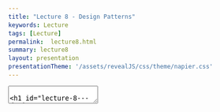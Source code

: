 ```yaml
---
title: "Lecture 8 - Design Patterns"
keywords: Lecture
tags: [Lecture]
permalink:  lecture8.html
summary: lecture8
layout: presentation
presentationTheme: '/assets/revealJS/css/theme/napier.css' 
---
```

<section data-markdown data-separator="^\n---\n$" data-separator-vertical="^\n--\n$">
<textarea data-template>

# Lecture 8 - Design Patterns
### SET09121 - Games Engineering

<br><br>
Thomas Methven
<br>
(Original material by Kevin Chalmers and Sam Serrels)

School of Computing. Edinburgh Napier University


---

# Recommended Reading

Game Programming Patterns - Robert Nystrom

![image](assets/images/game_patterns_book.jpg)



---

# Review of UML


---

# What is UML?

- UML stands for the Unified Modelling Language.
- UML allows us to model software from various viewpoints.
    - The structure of the software.
        - Class diagram.
    - The behaviour of the software.
        - Use case diagram.
        - Activity diagram.
        - State diagram.
    - The interaction within the software.
        - Sequence diagram.
- UML can be integrated into any software development process.
    - Analysis and requirements gathering.
    - System design.
- UML essentially provides a schematic of our software.

---

# When to Use UML

- There are five diagrams I find useful.
    - Use case diagrams -- overall requirements gathering.
    - Activity diagrams -- flow chart of behaviour.
    - Class diagrams -- main system design.
    - Sequence diagrams -- individual steps and interaction between components.
    - State diagrams -- model object or system state.
- **Use diagrams whenever possible!** 
 - Working out on paper how something works is **always** easier than banging your head off your code.
 - Trust me, we've all been there.


---

# What are Design Patterns?


---

# What are Design Patterns?

- A design pattern is a reusable solution to a commonly occurring problem when designing software.
- Reusable is the key here.
    - Engineering is about reusing existing solutions whenever possible.
    - Other engineering disciplines have reusable solutions to given problems.
- When we look at our software development problems from a high enough abstraction level we will see lots of areas of reuse.

![image](assets/images/software_development.png) <!-- .element width="45%"  -->
 

---

# Reading UML for Patterns

- The important factor we are going to cover is our ability to recognise and implement patterns from UML.
- We're not expecting you to find patterns online, try to determine if they are useful, and then try and integrate them.

![image](assets/images/patterns.png) <!-- .element width="100%"  -->


---

# Useful Design Patterns for Games


---

# Types of Patterns

- Design patterns can be divided into a number of categories based on the type of problem they try and solve.
 - **Creational** patterns
    - Used for, or dictate, object creation mechanisms.
 - **Structural** patterns,
    - Allow control of the relationships between objects.
 - **Behavioural** patterns,
    - Used to control common communication patterns between objects.
- We have already used a pattern from each of these categories.


---

# Singleton


---

# Singleton Pattern 
![image](assets/images/singleton.png) <!-- .element width="80%"  -->


---

# Singleton Pattern

- The Singleton pattern lets us ensure that only one instance of a given class ever exists.
- The pattern is good when we want to control and coordinate particular operations in our system.
    - E.g. A game only has one GameController for tracking gamestate and flow.
    - Our game engine wants to ensure control over game entities at particular stages.
- Singletons are good for providing a centralised approach to access a particular part of the system.
    - Almost like providing a global attribute.
- There are numerous approaches to ensure Singleton behaviour.


---

# Composite Pattern 

![image](assets/images/composite.png) <!-- .element width="80%"  -->


---

# Composite Pattern

- The Composite pattern allows us to treat objects and compositions of objects in a uniform manner.
- We tell our game to update, it tells the entity manager to update, which tells the entities to update, etc.
- A pure compositional pattern has components and compositions of components that look the same.
    - In Object-Oriented Software Development you could add buttons to panels, and panels to other panels or windows. The window just treats the panel as any other component.
- We take a less pure approach but we are still composing groups of objects with uniform interfaces.


---

# Iterator Pattern 

![image](assets/images/iterator.png) <!-- .element width="80%"  -->


---

# Iterator Pattern

- The iterator pattern allows us to access the individual elements of a collection of objects (aggregate) in a uniform manner without exposing the collection structure underneath.
- One of the most useful (and oldest) patterns available.
    - Create a collection.
    - Add objects to collection.
    - Iterate through collection when needed and perform individual actions.


---

# Mediator Pattern 
![image](assets/images/mediator.png) <!-- .element width="80%"  -->


---

# Mediator Pattern

- The Mediator pattern provides a unified interface to a set of objects in a system.
- Objects no longer communicate directly with each other, but instead communicate through the mediator.
- This reduces the dependencies between communicating objects, thereby reducing coupling.
- Mediator is very common pattern in GUI systems.
    - Event based programming.
    - Message passing. 
- The mediator pattern is useful for building messaging systems as it detaches the components. It is a loose coupling approach.


---

# State Pattern 
![image](assets/images/state.png) <!-- .element width="80%"  -->


---

# State Pattern

- Allows us to encapsulate an object's state within another object.
- We can switch the state object at any time during runtime.
    - Effectively changing the behaviour of the object.
- For example the ghost in PacMan.
    - Current state is chase PacMan.
    - When PacMan eats a power pill the ghost changes state to evade PacMan.
    - When power pill timer runs out state changes back to chase PacMan.
- The different behaviours are programmed in different objects. The ghost simply calls the state class when it updates.


---

# Strategy Pattern 

![image](assets/images/strategy.png) <!-- .element width="80%"  -->


---

# Strategy Pattern

- Sometimes we want to maintain a set of algorithms that an object can execute at given times.
- In general the algorithms that need to be used are not known until runtime.
    - The PacMan example previously code equally be achieved by the strategy pattern.
- Again this is a good AI pattern allowing us to interchange behaviours at given points.
- Notice that the state and strategy patterns are also very similar (structurally identical). They have different purposes but can be used fairly interchangeably.


---

# Manager Pattern 

![image](assets/images/manager.png) <!-- .element width="80%"  -->


---

# Manager Pattern

- We want to have a centralised repository and control point for a collection of objects.
- The manager object keeps track of objects of a particular type and maintains them in a data collection.
- The manager object also performs group operations on the collection of objects when required.
- The manager pattern is something we've identified when making the game engine.
    - There are similar patterns such as the Boss pattern.
    - We are free to define our own patterns.


---

# Data-driven Design Pattern 

![image](assets/images/data-driven-uml.png) <!-- .element width="95%"  -->


---

# Data-driven Design Pattern

- Having each object contain its own data is not-necessarily efficient.
- Data layout in memory means certain functions are going to jump around memory, which is expensive.
- Also, it can lead to costs in copying objects around.
- A better idea is to store data objects in data owning objects.
- A functional object (one that has actual methods) then has access to these objects as required.
- This makes everything much easier to manage -- although some OO purists think it isn't OO any more


---

# Recognising Design Patterns

- You will be surprised how often design patterns pop-up when developing software.
- Some patterns are even built into languages and frameworks that you have used.
    - `foreach` in C# is an iterator.
    - C# also has delegates.
    - Python has decorators.
    - Java provides the observer pattern.
- To recognise a pattern you need to first recognise the problem you are trying to solve.
    - Again, this means doing a higher-level analysis.
- If you find you are doing the same thing over and over again, chances are you have a pattern.


---

# Summary


---

# Summary

- Design patterns are a very important tool in the software engineer's toolbox.
    - Reusable solutions to particular problems.
    - Simplify existing solutions.
    - Patterns have proven usefulness.
- Understanding design patterns is probably the most important skill you can pick up at this stage of your programming education.
    - Object-oriented Software Development touched on these areas.
- Knowing when and where to use a design pattern can save you a lot of effort.
    - And there are a lot of potential patterns out there.
